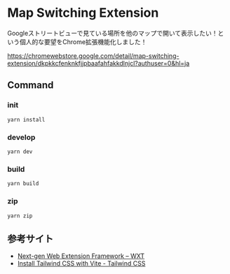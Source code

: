# Map Switching Extension

Googleストリートビューで見ている場所を他のマップで開いて表示したい！という個人的な要望をChrome拡張機能化しました！

https://chromewebstore.google.com/detail/map-switching-extension/dkpkkcfenknkfjjpbaafahfakkdlnjcl?authuser=0&hl=ja

## Command

### init

```
yarn install
```

### develop

```
yarn dev
```

### build

```
yarn build
```

### zip

```
yarn zip
```

## 参考サイト
- [Next-gen Web Extension Framework – WXT](https://wxt.dev/)  
- [Install Tailwind CSS with Vite - Tailwind CSS](https://tailwindcss.com/docs/guides/vite)  